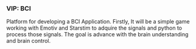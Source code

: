 ### VIP: BCI
Platform for developing a BCI Application. Firstly, It will be a simple game working with Emotiv and Starstim to adquire the signals and python to process those signals. The goal is advance with the brain understanding and brain control.
